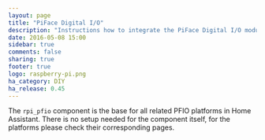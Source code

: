```yaml
---
layout: page
title: "PiFace Digital I/O"
description: "Instructions how to integrate the PiFace Digital I/O module into Home Assistant."
date: 2016-05-08 15:00
sidebar: true
comments: false
sharing: true
footer: true
logo: raspberry-pi.png
ha_category: DIY
ha_release: 0.45
---
```


The `rpi_pfio` component is the base for all related PFIO platforms in Home Assistant. There is no setup needed for the component itself, for the platforms please check their corresponding pages.

